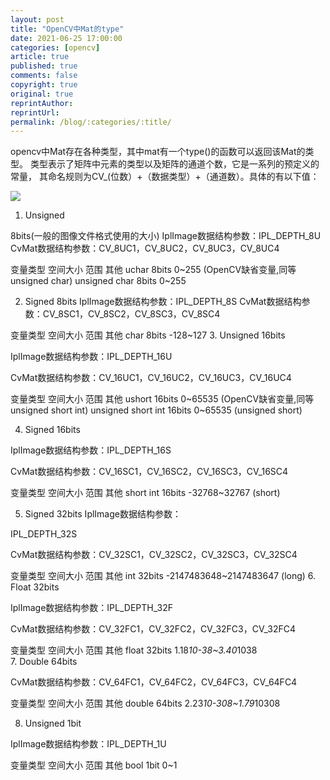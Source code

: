 ```yaml
---
layout: post
title: "OpenCV中Mat的type"
date: 2021-06-25 17:00:00
categories: [opencv]
article: true
published: true
comments: false
copyright: true
original: true
reprintAuthor:
reprintUrl:
permalink: /blog/:categories/:title/
---
```


opencv中Mat存在各种类型，其中mat有一个type()的函数可以返回该Mat的类型。
类型表示了矩阵中元素的类型以及矩阵的通道个数，它是一系列的预定义的常量，
其命名规则为CV_(位数）+（数据类型）+（通道数）。具体的有以下值： 

![](https://abaoa.cn/assets/post/2021-06-25-17-00-00/MatType.png)

1. Unsigned 

8bits(一般的图像文件格式使用的大小)
IplImage数据结构参数：IPL_DEPTH_8U
CvMat数据结构参数：CV_8UC1，CV_8UC2，CV_8UC3，CV_8UC4

 
变量类型	空间大小	范围	其他
uchar	8bits	0~255	(OpenCV缺省变量,同等unsigned char)
unsigned char	8bits	0~255
 

2. Signed 8bits
IplImage数据结构参数：IPL_DEPTH_8S
CvMat数据结构参数：CV_8SC1，CV_8SC2，CV_8SC3，CV_8SC4

变量类型	空间大小	范围	其他
char	8bits	-128~127
3. Unsigned 16bits

IplImage数据结构参数：IPL_DEPTH_16U

CvMat数据结构参数：CV_16UC1，CV_16UC2，CV_16UC3，CV_16UC4

变量类型	空间大小	范围	其他
ushort	16bits	0~65535	(OpenCV缺省变量,同等unsigned short int)
unsigned short int	16bits	0~65535	(unsigned short)
 
4. Signed 16bits

IplImage数据结构参数：IPL_DEPTH_16S

CvMat数据结构参数：CV_16SC1，CV_16SC2，CV_16SC3，CV_16SC4

变量类型	空间大小	范围	其他
short int	16bits	-32768~32767	(short)
 

5. Signed 32bits IplImage数据结构参数：

IPL_DEPTH_32S

CvMat数据结构参数：CV_32SC1，CV_32SC2，CV_32SC3，CV_32SC4

变量类型	空间大小	范围	其他
int	32bits	-2147483648~2147483647	(long)
6. Float 32bits

IplImage数据结构参数：IPL_DEPTH_32F

CvMat数据结构参数：CV_32FC1，CV_32FC2，CV_32FC3，CV_32FC4

变量类型	空间大小	范围	其他
float	32bits	1.18*10-38~3.40*1038	 
7. Double 64bits

CvMat数据结构参数：CV_64FC1，CV_64FC2，CV_64FC3，CV_64FC4

变量类型	空间大小	范围	其他
double	64bits	2.23*10-308~1.79*10308	 
 

8. Unsigned 1bit

IplImage数据结构参数：IPL_DEPTH_1U

变量类型	空间大小	范围	其他
bool	1bit	0~1	 

